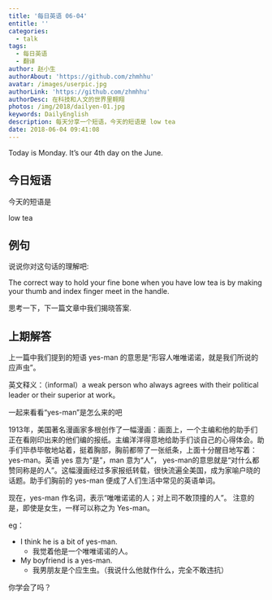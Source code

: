 ```yaml
---
title: '每日英语 06-04'
entitle: ''
categories:
  - talk
tags:
  - 每日英语
  - 翻译
author: 赵小生
authorAbout: 'https://github.com/zhmhhu'
avatar: /images/userpic.jpg
authorLink: 'https://github.com/zhmhhu'
authorDesc: 在科技和人文的世界里翱翔
photos: /img/2018/dailyen-01.jpg
keywords: DailyEnglish
description: 每天分享一个短语，今天的短语是 low tea
date: 2018-06-04 09:41:08
---
```


Today is Monday. It’s our 4th day on the June.

## 今日短语

今天的短语是

low tea

## 例句

说说你对这句话的理解吧:

The correct way to hold your fine bone when you have low tea is by making your thumb and index finger meet in the handle.

思考一下，下一篇文章中我们揭晓答案.

## 上期解答

上一篇中我们提到的短语 yes-man 的意思是“形容人唯唯诺诺，就是我们所说的应声虫”。

英文释义：（informal）a weak person who always agrees with their political leader or their superior at work。

一起来看看“yes-man”是怎么来的吧

1913年，美国著名漫画家多根创作了一幅漫画：画面上，一个主编和他的助手们正在看刚印出来的他们编的报纸。主编洋洋得意地给助手们谈自己的心得体会。助手们毕恭毕敬地站着，挺着胸部，胸前都带了一张纸条，上面十分醒目地写着：yes-man。英语 yes 意为“是”，man 意为“人”， yes-man的意思就是“对什么都赞同称是的人”。这幅漫画经过多家报纸转载，很快流遍全美国，成为家喻户晓的话题。助手们胸前的 yes-man 便成了人们生活中常见的英语单词。

现在，yes-man 作名词，表示“唯唯诺诺的人；对上司不敢顶撞的人”。
注意的是，即使是女生，一样可以称之为 Yes-man。
 
eg：
-  I think he is a bit of yes-man.
   -  我觉着他是一个唯唯诺诺的人。
-  My boyfriend is a yes-man.
   -  我男朋友是个应生虫。（我说什么他就作什么，完全不敢违抗）

你学会了吗？
